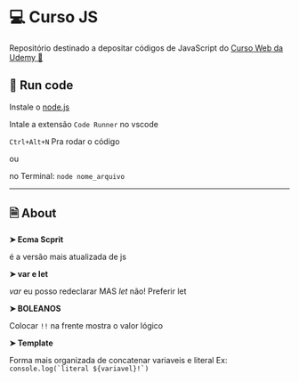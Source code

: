 # 💻 Curso JS

Repositório destinado a depositar códigos de JavaScript do [Curso Web da Udemy 🔗](https://www.udemy.com/course/curso-web/)

## 🚀 Run code
Instale o [node.js](https://nodejs.org/en/)

Intale a extensão `Code Runner` no vscode

`Ctrl+Alt+N` Pra rodar o código 

ou

no Terminal: `node nome_arquivo`
_____
## 🗎 About
**➤ Ecma Scprit**

é a versão mais atualizada de js


**➤ var e let**

*var* eu posso redeclarar MAS *let* não!
Preferir let


**➤ BOLEANOS**

Colocar `!!` na frente mostra o valor lógico


**➤ Template**

Forma mais organizada de concatenar variaveis e literal
Ex: 
```console.log(`literal ${variavel}!`)```






